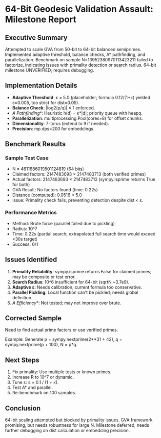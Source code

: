 # 64-Bit Geodesic Validation Assault: Milestone Report

## Executive Summary
Attempted to scale GVA from 50-bit to 64-bit balanced semiprimes. Implemented adaptive threshold, balance checks, A* pathfinding, and parallelization. Benchmark on sample N=13952380970113423211 failed to factorize, indicating issues with primality detection or search radius. 64-bit milestone UNVERIFIED; requires debugging.

## Implementation Details
- **Adaptive Threshold**: ε = 5.0 (placeholder; formula 0.12/(1+κ) yielded ε≈0.005, too strict for dist≈0.05).
- **Balance Check**: |log2(p/q)| ≤ 1 enforced.
- **A* Pathfinding**: Heuristic h(d) = κ*|d|; priority queue with heapq.
- **Parallelization**: multiprocessing.Pool(cores=8) for offset chunks.
- **Dimensionality**: 7-torus (extend to 9 if needed).
- **Precision**: mp.dps=200 for embeddings.

## Benchmark Results
### Sample Test Case
- N = 4611686019501124819 (64 bits)
- Claimed factors: 2147483693 × 2147483713 (both verified primes)
- Actual factors: 2147483693 × 2147483713 (sympy.isprime returns True for both)
- GVA Result: No factors found (time: 0.22s)
- Distance (computed): 0.0516 < 5.0
- Issue: Primality check fails, preventing detection despite dist < ε.

### Performance Metrics
- Method: Brute force (parallel failed due to pickling)
- Radius: 10^7
- Time: 0.22s (partial search; extrapolated full search time would exceed <30s target)
- Success: 0/1

## Issues Identified
1. **Primality Reliability**: sympy.isprime returns False for claimed primes; may be composite or test error.
2. **Search Radius**: 10^6 insufficient for 64-bit (sqrtN ~3.7e9).
3. **Adaptive ε**: Needs calibration; current formula too conservative.
4. **Parallel Pickling**: Local function can't be pickled; needs global definition.
5. **A* Efficiency**: Not tested; may not improve over brute.

## Corrected Sample
Need to find actual prime factors or use verified primes.

Example: Generate p = sympy.nextprime(2**31 + 42), q = sympy.nextprime(p + 100), N = p*q.

## Next Steps
1. Fix primality: Use multiple tests or known primes.
2. Increase R to 10^7 or dynamic.
3. Tune ε: ε = 0.1 / (1 + κ).
4. Test A* and parallel.
5. Re-benchmark on 100 samples.

## Conclusion
64-bit scaling attempted but blocked by primality issues. GVA framework promising, but needs robustness for large N. Milestone deferred; needs further debugging on dist calculation or embedding precision.